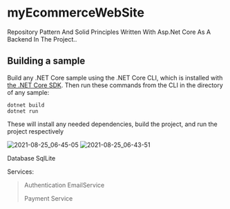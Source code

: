 # myEcommerceWebSite 
 Repository Pattern And Solid Principles Written With Asp.Net Core As A Backend In The Project..
 
 ## Building a sample

Build any .NET Core sample using the .NET Core CLI, which is installed with [the .NET Core SDK](https://www.microsoft.com/net/download). Then run
these commands from the CLI in the directory of any sample:

```console
dotnet build
dotnet run
```

These will install any needed dependencies, build the project, and run
the project respectively


![2021-08-25_06-45-05](https://user-images.githubusercontent.com/69473987/130718573-e50e226d-5f55-4668-a9de-aecddb6e6642.png)
![2021-08-25_06-43-51](https://user-images.githubusercontent.com/69473987/130718579-b752d7be-2197-4050-9bee-fd35a0a6182b.png)



Database SqlLite 

 Services:
> Authentication EmailService 
> 
> Payment Service




